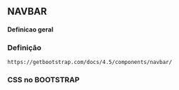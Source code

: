 ## NAVBAR

#### Definicao geral

### Definição

    https://getbootstrap.com/docs/4.5/components/navbar/

### CSS no BOOTSTRAP

    
